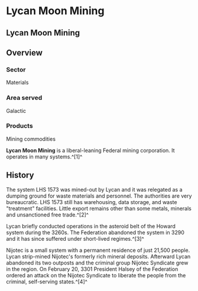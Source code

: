 # Lycan Moon Mining
## Lycan Moon Mining

		

## Overview

### Sector

Materials

### Area served

Galactic

### Products

Mining commodities

**Lycan Moon Mining** is a liberal-leaning Federal mining corporation. It operates in many systems.^[1]^

## History

The system LHS 1573 was mined-out by Lycan and it was relegated as a dumping ground for waste materials and personnel. The authorities are very bureaucratic. LHS 1573 still has warehousing, data storage, and waste "treatment" facilities. Little export remains other than some metals, minerals and unsanctioned free trade.^[2]^

Lycan briefly conducted operations in the asteroid belt of the Howard system during the 3260s. The Federation abandoned the system in 3290 and it has since suffered under short-lived regimes.^[3]^

Nijotec is a small system with a permanent residence of just 21,500 people. Lycan strip-mined Nijotec's formerly rich mineral deposits. Afterward Lycan abandoned its two outposts and the criminal group Nijotec Syndicate grew in the region. On February 20, 3301 President Halsey of the Federation ordered an attack on the Nijotec Syndicate to liberate the people from the criminal, self-serving states.^[4]^